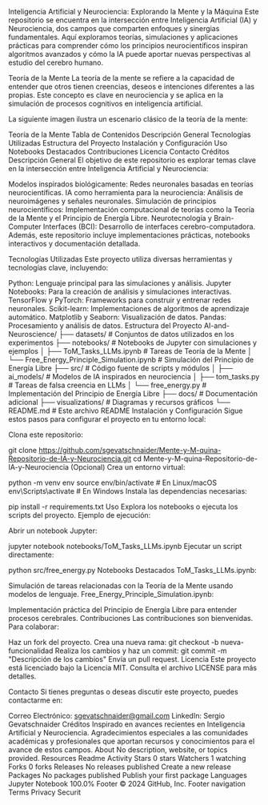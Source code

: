 Inteligencia Artificial y Neurociencia: Explorando la Mente y la Máquina
Este repositorio se encuentra en la intersección entre Inteligencia Artificial (IA) y Neurociencia, dos campos que comparten enfoques y sinergias fundamentales. Aquí exploramos teorías, simulaciones y aplicaciones prácticas para comprender cómo los principios neurocientíficos inspiran algoritmos avanzados y cómo la IA puede aportar nuevas perspectivas al estudio del cerebro humano.

Teoría de la Mente
La teoría de la mente se refiere a la capacidad de entender que otros tienen creencias, deseos e intenciones diferentes a las propias. Este concepto es clave en neurociencia y se aplica en la simulación de procesos cognitivos en inteligencia artificial.

La siguiente imagen ilustra un escenario clásico de la teoría de la mente:

Teoría de la Mente
Tabla de Contenidos
Descripción General
Tecnologías Utilizadas
Estructura del Proyecto
Instalación y Configuración
Uso
Notebooks Destacados
Contribuciones
Licencia
Contacto
Créditos
Descripción General
El objetivo de este repositorio es explorar temas clave en la intersección entre Inteligencia Artificial y Neurociencia:

Modelos inspirados biológicamente: Redes neuronales basadas en teorías neurocientíficas.
IA como herramienta para la neurociencia: Análisis de neuroimágenes y señales neuronales.
Simulación de principios neurocientíficos: Implementación computacional de teorías como la Teoría de la Mente y el Principio de Energía Libre.
Neurotecnología y Brain-Computer Interfaces (BCI): Desarrollo de interfaces cerebro-computadora.
Además, este repositorio incluye implementaciones prácticas, notebooks interactivos y documentación detallada.

Tecnologías Utilizadas
Este proyecto utiliza diversas herramientas y tecnologías clave, incluyendo:

Python: Lenguaje principal para las simulaciones y análisis.
Jupyter Notebooks: Para la creación de análisis y simulaciones interactivas.
TensorFlow y PyTorch: Frameworks para construir y entrenar redes neuronales.
Scikit-learn: Implementaciones de algoritmos de aprendizaje automático.
Matplotlib y Seaborn: Visualización de datos.
Pandas: Procesamiento y análisis de datos.
Estructura del Proyecto
AI-and-Neuroscience/
├── datasets/          # Conjuntos de datos utilizados en los experimentos
├── notebooks/         # Notebooks de Jupyter con simulaciones y ejemplos
│   ├── ToM_Tasks_LLMs.ipynb                   # Tareas de Teoría de la Mente
│   └── Free_Energy_Principle_Simulation.ipynb # Simulación del Principio de Energía Libre
├── src/               # Código fuente de scripts y módulos
│   ├── ai_models/          # Modelos de IA inspirados en neurociencia
│   ├── tom_tasks.py        # Tareas de falsa creencia en LLMs
│   └── free_energy.py      # Implementación del Principio de Energía Libre
├── docs/              # Documentación adicional
├── visualizations/    # Diagramas y recursos gráficos
└── README.md          # Este archivo README
Instalación y Configuración
Sigue estos pasos para configurar el proyecto en tu entorno local:

Clona este repositorio:

git clone https://github.com/sgevatschnaider/Mente-y-M-quina-Repositorio-de-IA-y-Neurociencia.git
cd Mente-y-M-quina-Repositorio-de-IA-y-Neurociencia
(Opcional) Crea un entorno virtual:

python -m venv env
source env/bin/activate  # En Linux/macOS
env\Scripts\activate     # En Windows
Instala las dependencias necesarias:

pip install -r requirements.txt
Uso
Explora los notebooks o ejecuta los scripts del proyecto. Ejemplo de ejecución:

Abrir un notebook Jupyter:

jupyter notebook notebooks/ToM_Tasks_LLMs.ipynb
Ejecutar un script directamente:

python src/free_energy.py
Notebooks Destacados
ToM_Tasks_LLMs.ipynb:

Simulación de tareas relacionadas con la Teoría de la Mente usando modelos de lenguaje.
Free_Energy_Principle_Simulation.ipynb:

Implementación práctica del Principio de Energía Libre para entender procesos cerebrales.
Contribuciones
Las contribuciones son bienvenidas. Para colaborar:

Haz un fork del proyecto.
Crea una nueva rama:
git checkout -b nueva-funcionalidad
Realiza los cambios y haz un commit:
git commit -m "Descripción de los cambios"
Envía un pull request.
Licencia
Este proyecto está licenciado bajo la Licencia MIT. Consulta el archivo LICENSE para más detalles.

Contacto
Si tienes preguntas o deseas discutir este proyecto, puedes contactarme en:

Correo Electrónico: sgevatschnaider@gmail.com
LinkedIn: Sergio Gevatschnaider
Créditos
Inspirado en avances recientes en Inteligencia Artificial y Neurociencia.
Agradecimientos especiales a las comunidades académicas y profesionales que aportan recursos y conocimientos para el avance de estos campos.
About
No description, website, or topics provided.
Resources
 Readme
 Activity
Stars
 0 stars
Watchers
 1 watching
Forks
 0 forks
Releases
No releases published
Create a new release
Packages
No packages published
Publish your first package
Languages
Jupyter Notebook
100.0%
Footer
© 2024 GitHub, Inc.
Footer navigation
Terms
Privacy
Securit
